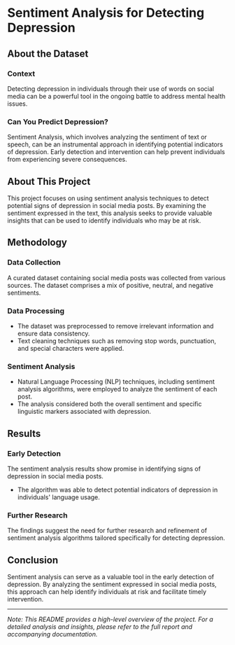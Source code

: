 # Sentiment Analysis for Detecting Depression

## About the Dataset

### Context
Detecting depression in individuals through their use of words on social media can be a powerful tool in the ongoing battle to address mental health issues.

### Can You Predict Depression?
Sentiment Analysis, which involves analyzing the sentiment of text or speech, can be an instrumental approach in identifying potential indicators of depression. Early detection and intervention can help prevent individuals from experiencing severe consequences.

## About This Project
This project focuses on using sentiment analysis techniques to detect potential signs of depression in social media posts. By examining the sentiment expressed in the text, this analysis seeks to provide valuable insights that can be used to identify individuals who may be at risk.

## Methodology

### Data Collection
A curated dataset containing social media posts was collected from various sources. The dataset comprises a mix of positive, neutral, and negative sentiments.

### Data Processing
- The dataset was preprocessed to remove irrelevant information and ensure data consistency.
- Text cleaning techniques such as removing stop words, punctuation, and special characters were applied.

### Sentiment Analysis
- Natural Language Processing (NLP) techniques, including sentiment analysis algorithms, were employed to analyze the sentiment of each post.
- The analysis considered both the overall sentiment and specific linguistic markers associated with depression.

## Results

### Early Detection
The sentiment analysis results show promise in identifying signs of depression in social media posts.
- The algorithm was able to detect potential indicators of depression in individuals' language usage.

### Further Research
The findings suggest the need for further research and refinement of sentiment analysis algorithms tailored specifically for detecting depression.

## Conclusion

Sentiment analysis can serve as a valuable tool in the early detection of depression. By analyzing the sentiment expressed in social media posts, this approach can help identify individuals at risk and facilitate timely intervention.

---

*Note: This README provides a high-level overview of the project. For a detailed analysis and insights, please refer to the full report and accompanying documentation.*
